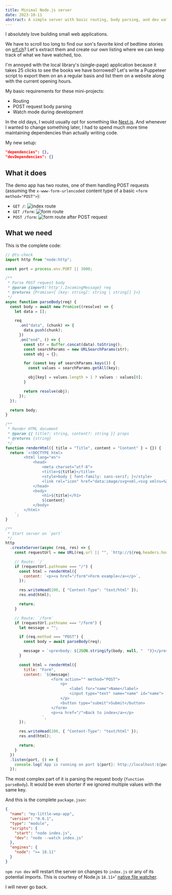 ```yaml
---
title: Minimal Node.js server
date: 2023-10-11
abstract: A simple server with basic routing, body parsing, and dev watch mode with less than a gigabyte of npm dependencies? Is it possible?
---
```


I absolutely love building small web applications.

We have to scroll too long to find our son's favorite kind of bedtime stories on [srf.ch](https://www.srf.ch/play/tv/sendung/guetnachtgschichtli?id=c522b312-1f70-0001-f1f0-817c12301734)? Let's extract them and create our own listing where we can keep track of what we have watched, too.

I'm annoyed with the local library's (single-page) application because it takes 25 clicks to see the books we have borrowed? Let's write a Puppeteer script to export them on an a regular basis and list them on a website along with the current opening hours.

My basic requirements for these mini-projects:

- Routing
- POST request body parsing
- Watch mode during development

In the old days, I would usually opt for something like [Next.js](https://nextjs.org). And whenever I wanted to change something later, I had to spend much more time maintaining dependencies than actually writing code.

My new setup:

```json
"dependencies": {},
"devDependencies": {}
```

## What it does

The demo app has two routes, one of them handling POST requests (assuming the `x-www-form-urlencoded` content type of a basic `<form method="POST">`):

- `GET /`: ![index route](media/index.png)
- `GET /form`: ![form route](media/form.png)
- `POST /form`: ![form route after POST request](media/form-post.png)

## What we need

This is the complete code:

```js
// @ts-check
import http from "node:http";

const port = process.env.PORT || 3000;

/**
 * Parse POST request body
 * @param {import('http').IncomingMessage} req
 * @returns {Promise<{ [key: string]: string | string[] }>}
 */
async function parseBody(req) {
  const body = await new Promise((resolve) => {
    let data = [];

    req
      .on("data", (chunk) => {
        data.push(chunk);
      })
      .on("end", () => {
        const str = Buffer.concat(data).toString();
        const searchParams = new URLSearchParams(str);
        const obj = {};

        for (const key of searchParams.keys()) {
          const values = searchParams.getAll(key);

          obj[key] = values.length > 1 ? values : values[0];
        }

        return resolve(obj);
      });
  });

  return body;
}

/**
 * Render HTML document
 * @param {{ title?: string, content?: string }} props
 * @returns {string}
 */
function renderHtml({ title = "Title", content = "Content" } = {}) {
  return `<!DOCTYPE html>
		<html lang="en">
			<head>
				<meta charset="utf-8">
				<title>${title}</title>
				<style>body { font-family: sans-serif; }</style>
				<link rel="icon" href="data:image/svg+xml,<svg xmlns=%22http://www.w3.org/2000/svg%22 viewBox=%220 0 100 100%22><text y=%22.9em%22 font-size=%2290%22>👋</text></svg>">
			</head>
			<body>
				<h1>${title}</h1>
				${content}
			</body>
		</html>
	`;
}

/**
 * Start server on `port`
 */
http
  .createServer(async (req, res) => {
    const requestUrl = new URL(req.url || "", `http://${req.headers.host}`);

    // Route: `/`
    if (requestUrl.pathname === "/") {
      const html = renderHtml({
        content: `<p><a href="/form">Form example</a></p>`,
      });

      res.writeHead(200, { "Content-Type": "text/html" });
      res.end(html);

      return;
    }

    // Route: `/form`
    if (requestUrl.pathname === "/form") {
      let message = "";

      if (req.method === "POST") {
        const body = await parseBody(req);

        message = `<pre>body: ${JSON.stringify(body, null, "  ")}</pre>`;
      }

      const html = renderHtml({
        title: "Form",
        content: `${message}
					<form action="" method="POST">
						<p>
							<label for="name">Name</label>
							<input type="text" name="name" id="name">
						</p>
						<button type="submit">Submit</button>
					</form>
					<p><a href="/">Back to index</a></p>
				`,
      });

      res.writeHead(200, { "Content-Type": "text/html" });
      res.end(html);

      return;
    }
  })
  .listen(port, () => {
    console.log(`App is running on port ${port}: http://localhost:${port}`);
  });
```

The most complex part of it is parsing the request body (`function parseBody`). It would be even shorter if we ignored multiple values with the same key.

And this is the complete `package.json`:

```json
{
  "name": "my-little-wep-app",
  "version": "0.0.1",
  "type": "module",
  "scripts": {
    "start": "node index.js",
    "dev": "node --watch index.js"
  },
  "engines": {
    "node": ">= 18.11"
  }
}
```

`npm run dev` will restart the server on changes to `index.js` or any of its potential imports. This is courtesy of Node.js `18.11+`' [native file watcher](https://nodejs.org/dist/latest-v20.x/docs/api/cli.html#--watch).

I will never go back.
